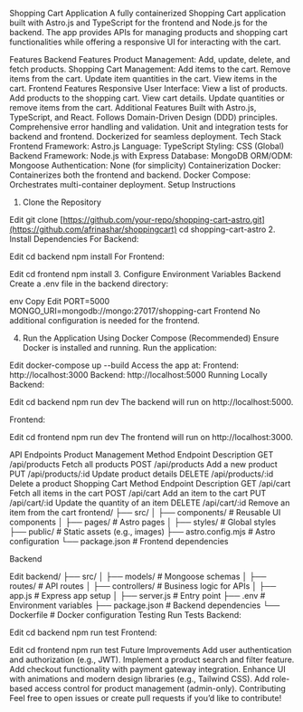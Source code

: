 Shopping Cart Application
A fully containerized Shopping Cart application built with Astro.js and TypeScript for the frontend and Node.js for the backend. The app provides APIs for managing products and shopping cart functionalities while offering a responsive UI for interacting with the cart.

Features
Backend Features
Product Management:
Add, update, delete, and fetch products.
Shopping Cart Management:
Add items to the cart.
Remove items from the cart.
Update item quantities in the cart.
View items in the cart.
Frontend Features
Responsive User Interface:
View a list of products.
Add products to the shopping cart.
View cart details.
Update quantities or remove items from the cart.
Additional Features
Built with Astro.js, TypeScript, and React.
Follows Domain-Driven Design (DDD) principles.
Comprehensive error handling and validation.
Unit and integration tests for backend and frontend.
Dockerized for seamless deployment.
Tech Stack
Frontend
Framework: Astro.js
Language: TypeScript
Styling: CSS (Global)
Backend
Framework: Node.js with Express
Database: MongoDB
ORM/ODM: Mongoose
Authentication: None (for simplicity)
Containerization
Docker: Containerizes both the frontend and backend.
Docker Compose: Orchestrates multi-container deployment.
Setup Instructions
1. Clone the Repository
  
Edit
git clone [https://github.com/your-repo/shopping-cart-astro.git](https://github.com/afrinashar/shoppingcart)
cd shopping-cart-astro
2. Install Dependencies
For Backend:
  
Edit
cd backend
npm install
For Frontend:
  
Edit
cd frontend
npm install
3. Configure Environment Variables
Backend
Create a .env file in the backend directory:

env
Copy
Edit
PORT=5000
MONGO_URI=mongodb://mongo:27017/shopping-cart
Frontend
No additional configuration is needed for the frontend.

4. Run the Application
Using Docker Compose (Recommended)
Ensure Docker is installed and running.
Run the application:
  
Edit
docker-compose up --build
Access the app at:
Frontend: http://localhost:3000
Backend: http://localhost:5000
Running Locally
Backend:

  
Edit
cd backend
npm run dev
The backend will run on http://localhost:5000.

Frontend:

  
Edit
cd frontend
npm run dev
The frontend will run on http://localhost:3000.

API Endpoints
Product Management
Method	Endpoint	Description
GET	/api/products	Fetch all products
POST	/api/products	Add a new product
PUT	/api/products/:id	Update product details
DELETE	/api/products/:id	Delete a product
Shopping Cart
Method	Endpoint	Description
GET	/api/cart	Fetch all items in the cart
POST	/api/cart	Add an item to the cart
PUT	/api/cart/:id	Update the quantity of an item
DELETE	/api/cart/:id	Remove an item from the cart
frontend/
├── src/
│   ├── components/         # Reusable UI components
│   ├── pages/              # Astro pages
│   ├── styles/             # Global styles
├── public/                 # Static assets (e.g., images)
├── astro.config.mjs        # Astro configuration
└── package.json            # Frontend dependencies

Backend
  
Edit
backend/
├── src/
│   ├── models/             # Mongoose schemas
│   ├── routes/             # API routes
│   ├── controllers/        # Business logic for APIs
│   ├── app.js              # Express app setup
│   ├── server.js           # Entry point
├── .env                    # Environment variables
├── package.json            # Backend dependencies
└── Dockerfile              # Docker configuration
Testing
Run Tests
Backend:
  
Edit
cd backend
npm run test
Frontend:
  
Edit
cd frontend
npm run test
Future Improvements
Add user authentication and authorization (e.g., JWT).
Implement a product search and filter feature.
Add checkout functionality with payment gateway integration.
Enhance UI with animations and modern design libraries (e.g., Tailwind CSS).
Add role-based access control for product management (admin-only).
Contributing
Feel free to open issues or create pull requests if you’d like to contribute!

